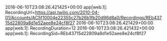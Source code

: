 2016-06-10T23:08:26.421425+00:00 app[web.1]: RecordingUrl=https://api.twilio.com/2010-04-01/Accounts/AC5f10004e22355c27b26b1fb20d96d8a0/Recordings/REb43715d22809a8d1e52aee8e24cf8f27
2016-06-10T23:08:26.421429+00:00 app[web.1]: RecordingDuration=12
2016-06-10T23:08:26.421432+00:00 app[web.1]: RecordingSid=REb43715d22809a8d1e52aee8e24cf8f27
